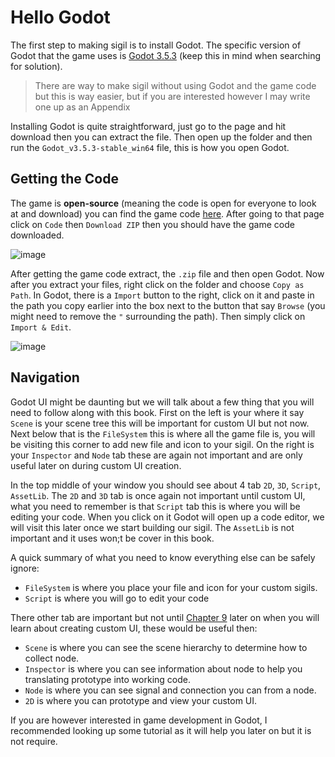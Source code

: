 # Hello Godot

The first step to making sigil is to install Godot. The specific version of Godot that the game uses is [Godot 3.5.3](godotengine.org/download/3.x/) (keep this in mind when searching for solution).

> There are way to make sigil without using Godot and the game code but this is way easier, but if you are interested however I may write one up as an Appendix

Installing Godot is quite straightforward, just go to the page and hit download then you can extract the file. Then open up the folder and then run the `Godot_v3.5.3-stable_win64` file, this is how you open Godot.

## Getting the Code

The game is **open-source** (meaning the code is open for everyone to look at and download) you can find the game code [here](https://github.com/107zxz/inscr-onln). After going to that page click on `Code` then `Download ZIP` then you should have the game code downloaded.

![image](https://github.com/Mouthless-Stoat/sigil101/assets/89868169/52c58fb1-a5f0-4699-885d-cd01c927d93e)

After getting the game code extract, the `.zip` file and then open Godot. Now after you extract your files, right click on the folder and choose `Copy as Path`. In Godot, there is a `Import` button to the right, click on it and paste in the path you copy earlier into the box next to the button that say `Browse` (you might need to remove the `"` surrounding the path). Then simply click on `Import & Edit`.

![image](https://github.com/Mouthless-Stoat/sigil101/assets/89868169/6f83aa31-8826-4437-9dac-ff2ab5b40f41)

## Navigation

Godot UI might be daunting but we will talk about a few thing that you will need to follow along with this book. First on the left is your where it say `Scene` is your scene tree this will be important for custom UI but not now. Next below that is the `FileSystem` this is where all the game file is, you will be visiting this corner to add new file and icon to your sigil. On the right is your `Inspector` and `Node` tab these are again not important and are only useful later on during custom UI creation.

In the top middle of your window you should see about 4 tab `2D`, `3D`, `Script`, `AssetLib`. The `2D` and `3D` tab is once again not important until custom UI, what you need to remember is that `Script` tab this is where you will be editing your code. When you click on it Godot will open up a code editor, we will visit this later once we start building our sigil. The `AssetLib` is not important and it uses won;t be cover in this book.

A quick summary of what you need to know everything else can be safely ignore:

-   `FileSystem` is where you place your file and icon for your custom sigils.
-   `Script` is where you will go to edit your code

There other tab are important but not until [Chapter 9]() later on when you will learn about creating custom UI, these would be useful then:

-   `Scene` is where you can see the scene hierarchy to determine how to collect node.
-   `Inspector` is where you can see information about node to help you translating prototype into working code.
-   `Node` is where you can see signal and connection you can from a node.
-   `2D` is where you can prototype and view your custom UI.

If you are however interested in game development in Godot, I recommended looking up some tutorial as it will help you later on but it is not require.
